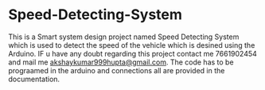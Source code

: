 # Speed-Detecting-System
This is a Smart system design project named Speed Detecting System which is used to detect the speed of the vehicle which is desined using the Arduino.
IF u have any doubt regarding this project contact me 7661902454 and mail me akshaykumar999hupta@gmail.com.
The code has to be prograamed in the arduino and connections all are provided in the documentation.
